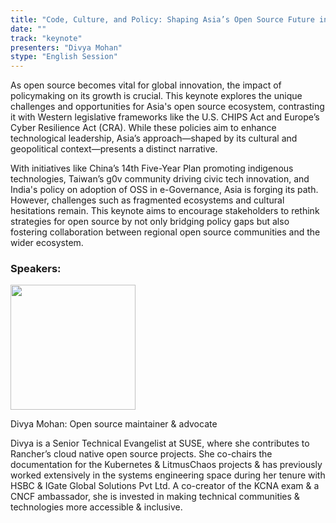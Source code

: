 ```yaml
---
title: "Code, Culture, and Policy: Shaping Asia’s Open Source Future in a Global Context"
date: ""
track: "keynote"
presenters: "Divya Mohan"
stype: "English Session"
---
```


As open source becomes vital for global innovation, the impact of policymaking on its growth is crucial. This keynote explores the unique challenges and opportunities for Asia's open source ecosystem, contrasting it with Western legislative frameworks like the U.S. CHIPS Act and Europe’s Cyber Resilience Act (CRA). While these policies aim to enhance technological leadership, Asia’s approach—shaped by its cultural and geopolitical context—presents a distinct narrative.

With initiatives like China’s 14th Five-Year Plan promoting indigenous technologies, Taiwan’s g0v community driving civic tech innovation, and India's policy on adoption of OSS in e-Governance, Asia is forging its path. However, challenges such as fragmented ecosystems and cultural hesitations remain. This keynote aims to encourage stakeholders to rethink strategies for open source by not only bridging policy gaps but also fostering collaboration between regional open source communities and the wider ecosystem. 

### Speakers:


<img src="https://sessionize.com/image/8870-400o400o1-PDR3hsSKRCfWb1Fbh3WVdT.jpg" width="200" /><br/>

Divya Mohan: Open source maintainer & advocate

Divya is a Senior Technical Evangelist at SUSE, where she contributes to Rancher’s cloud native open source projects. She co-chairs the documentation for the Kubernetes & LitmusChaos projects & has previously worked extensively in the systems engineering space during her tenure with HSBC & IGate Global Solutions Pvt Ltd. A co-creator of the KCNA exam & a CNCF ambassador, she is invested in making technical communities & technologies more accessible & inclusive.

